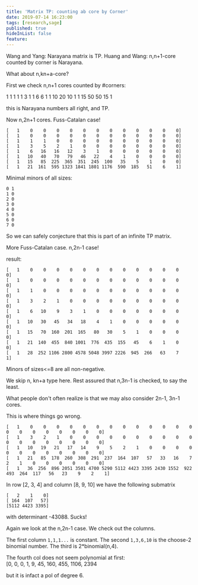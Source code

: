 ```yaml
---
title: 'Matrix TP: counting ab core by Corner'
date: 2019-07-14 16:23:00
tags: [research,sage]
published: true
hideInList: false
feature: 
---
```


Wang and Yang: Narayana matrix is TP.
Huang and Wang: n,n+1-core counted by corner is Narayana.

What about n,kn+a-core?


First we check n,n+1 cores counted by #corners:


1
1
1 1
1 3 1
1 6 6 1
1 10 20 10 1
1 15 50 50 15 1

this is Narayana numbers all right, and TP.


Now n,2n+1 cores. Fuss-Catalan case!

```
[   1    0    0    0    0    0    0    0    0    0    0    0    0]
[   1    0    0    0    0    0    0    0    0    0    0    0    0]
[   1    1    1    0    0    0    0    0    0    0    0    0    0]
[   1    3    5    2    1    0    0    0    0    0    0    0    0]
[   1    6   16   16   12    3    1    0    0    0    0    0    0]
[   1   10   40   70   79   46   22    4    1    0    0    0    0]
[   1   15   85  225  365  351  245  100   35    5    1    0    0]
[   1   21  161  595 1323 1841 1801 1176  590  185   51    6    1]
```

Minimal minors of all sizes:
```
0 1
1 0
2 0
3 0
4 0
5 0
6 0
7 0
```
So we can safely conjecture that this is part of an infinite TP matrix.

More Fuss-Catalan case. n,2n-1 case!

result:

```
[   1    0    0    0    0    0    0    0    0    0    0    0    0    0]
[   1    0    0    0    0    0    0    0    0    0    0    0    0    0]
[   1    1    0    0    0    0    0    0    0    0    0    0    0    0]
[   1    3    2    1    0    0    0    0    0    0    0    0    0    0]
[   1    6   10    9    3    1    0    0    0    0    0    0    0    0]
[   1   10   30   45   34   18    4    1    0    0    0    0    0    0]
[   1   15   70  160  201  165   80   30    5    1    0    0    0    0]
[   1   21  140  455  840 1001  776  435  155   45    6    1    0    0]
[   1   28  252 1106 2800 4578 5048 3997 2226  945  266   63    7    1]
```
Minors of sizes<=8 are all non-negative.

We skip n, kn+a type here. Rest assured that n,3n-1 is checked, to say the least.

What people don't often realize is that we may also consider 2n-1, 3n-1 cores.

This is where things go wrong.

 ```
[   1    0    0    0    0    0    0    0    0    0    0    0    0    0    0    0    0    0    0    0    0    0]
[   1    3    2    1    0    0    0    0    0    0    0    0    0    0    0    0    0    0    0    0    0    0]
[   1   10   19   21   17   14    9    5    2    1    0    0    0    0    0    0    0    0    0    0    0    0]
[   1   21   85  178  260  308  291  237  164  107   57   33   16    7    2    1    0    0    0    0    0    0]
[   1   36  256  896 2051 3501 4700 5290 5112 4423 3395 2430 1552  922  493  264  117   56   23    9    2    1]
  ```
	
In row 	[2, 3, 4] and column [8, 9, 10]  we have the following submatrix

```
[   2    1    0]
[ 164  107   57]
[5112 4423 3395]
```

with determinant -43088. Sucks!


Again we look at the n,2n-1 case. We check out the columns.

The first column ```1,1,1...``` is constant. The second ```1,3,6,10``` is the choose-2 binomial number. 
The third is 2*binomial(n,4). 

The fourth col does not seem polynomial at first: 	
[0, 0, 0, 1, 9, 45, 160, 455, 1106, 2394

but it is infact a pol of degree 6.


